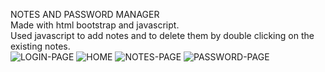NOTES AND PASSWORD MANAGER
<BR>
Made with html bootstrap and javascript. 
<BR>
Used javascript to add notes and to delete them by double clicking on the existing notes. 
<BR>
![LOGIN-PAGE](https://user-images.githubusercontent.com/74565079/206921532-418f89b4-3a39-4bac-a411-be46be75a864.jpg)
![HOME](https://user-images.githubusercontent.com/74565079/206921538-f8cc78c9-3051-4f5d-a360-75218c9bcd6b.png)
![NOTES-PAGE](https://user-images.githubusercontent.com/74565079/206921541-2d492406-88e5-4072-b012-c0f617050f8a.jpg)
![PASSWORD-PAGE](https://user-images.githubusercontent.com/74565079/206921545-5f098cc9-a46f-4100-a90a-1d44c518360d.jpg)
